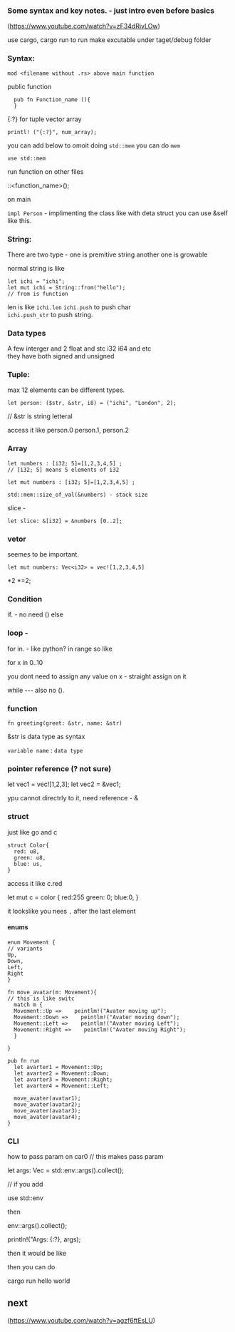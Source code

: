### Some syntax and key notes. - just intro even before basics
(https://www.youtube.com/watch?v=zF34dRivLOw)


 
use cargo, 
cargo run to run
make excutable under taget/debug folder



### Syntax:

    mod <filename without .rs> above main function

public function

      pub fn Function_name (){
      }

{:?} for tuple vector array

    printl! ("{:?}", num_array);

you can add below to omoit doing `std::mem` you can do `mem` 

    use std::mem    
    
    
run function on other files 

  <filename>::<function_name>();
  
on main

`impl Person` - implimenting the class like with deta struct
you can use &self like this.    




### String:
There are two type - one is premitive string another one is growable

normal string is like 

    let ichi = "ichi";
    let mut ichi = String::from("hello"); 
    // from is function

len is like `ichi.len`
`ichi.push` to push char  
`ichi.push_str` to push string. 

### Data types

A few interger and 2 float and stc
i32 i64 and etc   
they have both signed and unsigned




### Tuple:

max 12 elements
can be different types.  

    let person: ($str, &str, i8) = ("ichi", "London", 2);

// &str is string letteral 

access it like person.0 person.1, person.2

### Array

    let numbers : [i32; 5]=[1,2,3,4,5] ; 
    // [i32; 5] means 5 elements of i32

    let mut numbers : [i32; 5]=[1,2,3,4,5] ; 

    std::mem::size_of_val(&numbers) - stack size    

slice - 

    let slice: &[i32] = &numbers [0..2];  


### vetor 

seemes to be important. 

    let mut numbers: Vec<i32> = vec![1,2,3,4,5]   


*2 *=2;

### Condition

if.  - no need () 
else


### loop - 

for in. - like python?  in range so like

  for x in 0..10
  
you dont need to assign any value on x - straight assign on it


while --- also no (). 

### function

    fn greeting(greet: &str, name: &str)
    
 &str is data type as syntax
 
 `variable name` : `data type`
 
### pointer reference (? not sure)

  let vec1 = vec![1,2,3];
  let vec2 = &vec1;

ypu cannot directrly to it, need reference - &



### struct

just like go and c

    struct Color{
      red: u8,
      green: u8,
      blue: us,
    }
 
access it like c.red 


  let mut c = color {
   red:255
   green: 0;
   blue:0,
  }

it lookslike you nees `,` after the last element


#### enums

    enum Movement {
    // variants
    Up,
    Down,
    Left,
    Right
    }

    fn move_avatar(m: Movement){
    // this is like switc
      match m {
      Movement::Up =>    peintlm!("Avater moving up");
      Movement::Down =>    peintlm!("Avater moving down");
      Movement::Left =>    peintlm!("Avater moving Left");
      Movement::Right =>    peintlm!("Avater moving Right");
      }

    }

    pub fn run
      let avarter1 = Movement::Up;
      let avarter2 = Movement::Down;
      let avarter3 = Movement::Right;
      let avarter4 = Movement::Left;

      move_avater(avatar1);
      move_avater(avatar2);
      move_avater(avatar3);
      move_avater(avatar4);
    }
    
### CLI

how to pass param on car0
// this makes pass param

  let args: Vec<String> = std::env::args().collect();


// if you add 

   use std::env

then

  env::args().collect();

  println!("Args: {:?}, args);

then it would be like

then you can do 

  cargo run hello world

## next
(https://www.youtube.com/watch?v=agzf6ftEsLU)
